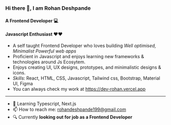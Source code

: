 ### Hi there 👋, I am Rohan Deshpande
#### A Frontend Developer :computer:  
#### Javascript Enthusiast :heart::heart:

- A self taught Frontend Developer who loves building  _Well optimised, Minimalist Powerful web apps_
- Proficient in Javascript and enjoys learning new frameworks & technologies around Js Ecosytem. 
- Enjoys creating UI, UX designs, prototypes, and minimalistic designs & icons.
- _Skills_: React, HTML, CSS, Javascript, Tailwind css, Bootstrap, Material UI, Figma 
- You can always check my work at https://dev-rohan.vercel.app
---
- 🌱 Learning Typescript, Next.js 
- 📫 How to reach me: rohandeshpande199@gmail.com 
- :mag: Currently __looking out for job as a Frontend Developer__
